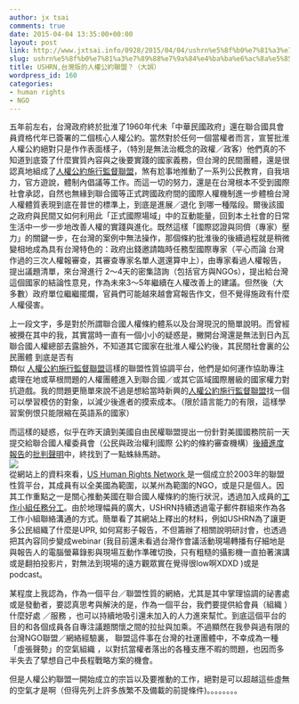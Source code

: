 ```yaml
---
author: jx tsai
comments: true
date: 2015-04-04 13:35:00+00:00
layout: post
link: http://www.jxtsai.info/0928/2015/04/04/ushrn%e5%8f%b0%e7%81%a3%e7%89%88%e7%9a%84%e4%ba%ba%e6%ac%8a%e5%85%ac%e7%b4%84%e8%81%af%e7%9b%9f%ef%bc%9f%ef%bc%88%e5%a4%a7%e8%aa%a4%ef%bc%89/
slug: ushrn%e5%8f%b0%e7%81%a3%e7%89%88%e7%9a%84%e4%ba%ba%e6%ac%8a%e5%85%ac%e7%b4%84%e8%81%af%e7%9b%9f%ef%bc%9f%ef%bc%88%e5%a4%a7%e8%aa%a4%ef%bc%89
title: USHRN,台灣版的人權公約聯盟？（大誤）
wordpress_id: 160
categories:
- human rights
- NGO
---
```


五年前左右，台灣政府終於批淮了1960年代未「中華民國政府」還在聯合國具會員資格代年已簽署的二個核心人權公約。當然對於任何一個當權者而言，宣誓批淮人權公約絕對只是作作表面樣子，（特別是無法治概念的政權／政客）他們真的不知道到底簽了什麼實質內容與之後要實踐的國家義務，但台灣的民間團體，還是很認真地組成了[人權公約施行監督聯盟](http://covenantswatch.org.tw/)，煞有尬事地推動了一系列公民教育，自我培力，官方遊說，體制內倡議等工作。而這一切的努力，還是在台灣根本不受到國際社會承認，自然也無緣到聯合國等正式跨國政府間的國際人權機制進一步體檢台灣人權體質表現到底在普世的標準上，到底是進展／退化 到哪一種階段。爾後該國之政府與民間又如何利用此「正式國際場域」中的互動能量，回到本土社會的日常生活中一步一步地改善人權的實踐與進化。既然這樣「國際認證與同儕（專家）壓力」的關鍵一步，在台灣的案例中無法操作，那個條約批淮後的後續過程就是稍微變相地成為具有台灣特色的：政府出錢邀請臨時任務型國際專家（平心而論 台灣作過的三次人權報審查，其審查專家名單人選還算中上），由專家看過人權報告，提出議題清單，來台灣進行 2～4天的密集諮詢（包括官方與NGOs），提出給台灣這個國家的結論性意見，作為未來3～5年繼續在人權改善上的建議。但然後（大多數）政府單位繼繼擺爛，官員們可能越來越會寫報告作文，但不覺得施政有什麼人權侵害。    
  
上一段文字，多是對於所謂聯合國人權條約體系以及台灣現況的簡單說明。而曾經被攪在其中的我，其實當時一直有一個小小的疑惑是，撇開台灣還是無法到日內瓦聯合國人權總部去露臉外，不知道其它國家在批淮人權公約後，其民間社會裏的公民團體 到底是否有  
類似 [人權公約施行監督聯盟](http://covenantswatch.org.tw/)這樣的聯盟性質協調平台，他們是如何運作協助專注處理在地或草根問題的人權團體進入到聯合國／或其它區域國際層級的國家權力對抗遊戲。我的問題更簡單來說不過是想給當時新興的[人權公約施行監督聯盟](http://covenantswatch.org.tw/)找一個可以學習模仿的對象，以減少後進者的摸索成本。（限於語言能力的有限，這樣學習案例恨只能限縮在英語系的國家）  
  
而這樣的疑惑，似乎在昨天讀到美國自由民權聯盟提出一份針對美國國務院前一天提交給聯合國人權委員會（公民與政治權利國際 公約的條約審查機構）[後續進度報告](http://www.ushrnetwork.org/sites/ushrnetwork.org/files/us_iccpr_follow-up_report_int_ccpr_fco_usa_19957_e_4_1_15.pdf)的[批判聲明](https://www.aclu.org/blog/human-rights-national-security/us-un-human-rights-committee-move-along-nothing-see-here)中，終找到了一點蛛絲馬跡。  
![](https://scontent-sjc.xx.fbcdn.net/hphotos-xfa1/v/t1.0-9/10453446_10152561486836614_3058152042203119839_n.jpg?oh=a2122ca9f4b2aa7e06e5bc2de8f663e4&oe=55A37F92)  
從網站上的資料來看，[US Human Rights Network ](http://www.ushrnetwork.org/)是一個成立於2003年的聯盟性質平台，其成員有以全美國為範圍，以某州為範圍的NGO，或是只是個人。因其工作重點之一是關心推動美國在聯合國人權條約的施行狀況，透過加入成員的[工作小組任務分工](http://www.ushrnetwork.org/members/member-structures)。由於地理幅員的廣大，USHRN持續透過電子郵件群組來作為各工作小組聯絡溝通的方式。簡單看了其網站上釋出的材料，例如USHRN為了讓更多公民組織了什麼是UPR, 如何寫影子報告，不但籌辦了相關說明研討會，也透過把其內容同步變成webinar  (我目前還未看過台灣作會議活動現場轉播有仔細地是與報告人的電腦螢幕錄影與現場互動作準確切換，只有粗糙的攝影機一直拍著演講或是翻拍投影片，對無法到現場的遠方觀眾實在覺得很low啊XDXD )或是podcast。  
  
某程度上我認為，作為一個平台／聯盟性質的網絡，尤其是其中掌理協調的祕書處或是發動者，要認真思考與解決的是，作為一個平台，我們要提供給會員（組織 ）什麼好處 ／服務  ，也可以持續地吸引還未加入的人力進來幫忙。到底這個平台的目的和各個成員各自專注議題關懷之間的拉扯與加乘。不過顯然在我參與過有限的台灣NGO聯盟／網絡經驗裏， 聯盟這件事在台灣的社運團體中，不幸成為一種「虛張聲勢」的空氣組織 ，以對抗當權者落出的各種支應不暇的問題，也因而多半失去了擘想自己中長程戰略方案的機會。  
  
但是人權公約聯盟一開始成立的宗旨以及要推動的工作，絕對是可以超越這些虛無的空氣才是啊（但得先列上許多族繁不及備載的前提條件)。。。。。。。。

